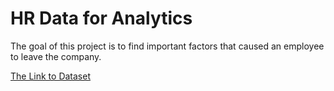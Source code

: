 # HR Data for Analytics

The goal of this project is to find important factors that caused an employee to leave the company.

[The Link to Dataset](https://www.kaggle.com/datasets/jacksonchou/hr-data-for-analytics?datasetId=236694&sortBy=voteCount)
